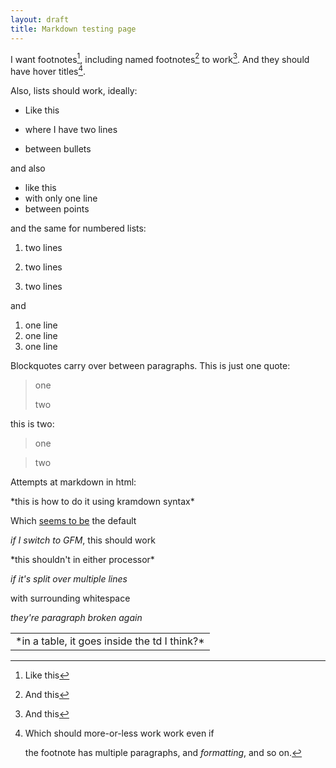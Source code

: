 ```yaml
---
layout: draft
title: Markdown testing page
---
```

I want footnotes[^1], including named footnotes[^here] to work[^2]. And they should have hover titles[^3].

Also, lists should work, ideally:

* Like this

* where I have two lines

* between bullets

and also

* like this
* with only one line
* between points

and the same for numbered lists:

1. two lines

2. two lines

3. two lines

and

1. one line
2. one line
3. one line

Blockquotes carry over between paragraphs. This is just one quote:

> one
>
> two

this is two:

> one

> two

Attempts at markdown in html:

<p markdown="1">
*this is how to do it using kramdown syntax*

Which [seems to be](https://docs.github.com/en/pages/setting-up-a-github-pages-site-with-jekyll/setting-a-markdown-processor-for-your-github-pages-site-using-jekyll) the default
</p>

<p>

*if I switch to GFM*, this should work

</p>

<p>
*this shouldn't in either processor*
</p>

<div markdown="1">

*if it's split over multiple lines*

with surrounding whitespace

*they're paragraph broken again*

</div>

<table>
<tr>
<td markdown="1">
*in a table, it goes inside the td I think?*
</td>
</tr>
</table>

[^1]: Like this
[^here]: And this
[^2]: And this
[^3]: Which should more-or-less work work even if

    the footnote has multiple paragraphs,
    and *formatting*, and so on.
